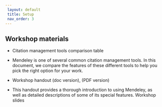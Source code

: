 ```yaml
---
 layout: default
 title: Setup
 nav_order: 3
---
```


## Workshop materials

- Citation management tools comparison table

- Mendeley is one of several common citation management tools. In this document, we compare the features of these different tools to help you pick the right option for your work.

- Workshop handout (doc version), (PDF version)

- This handout provides a thorough introduction to using Mendeley, as well as detailed descriptions of some of its special features.
Workshop slides
